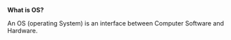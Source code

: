 <b>What is OS? </b>

An OS (operating System) is an interface between Computer Software and Hardware.

